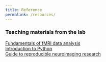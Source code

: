 ```yaml
---
title: Reference
permalink: /resources/
---
```


### Teaching materials from the lab

[Fundamentals of fMRI data analysis](https://github.com/fMRIAnalysisCourse) <br>
[Introduction to Python](https://github.com/kbonna/python_course_ncu) <br>
[Guide to reproducible neuroimaging research](https://reproducible-neuroimaging.readthedocs.io/en/latest/) <br>

